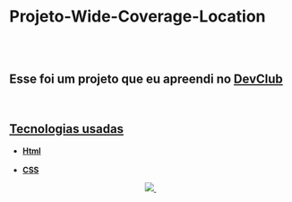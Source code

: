<h1>Projeto-Wide-Coverage-Location</h1>
<br>
<br>
<h2>Esse foi um projeto que eu apreendi no <a href="https://aulas.devclub.com.br/login"/a>DevClub</h2>
<br>
<h2> Tecnologias usadas</h2>
<ul>
<b> 
  <li> Html </li> 
  <br>
  <li> CSS </li>
</b>
</ul>
<div align="center">
  <img src="https://github.com/Brunogitguimaraes/Projeto-Wide-coverage-location/blob/main/wide%20coverage%20.png?raw=true"/>
  <img src=""/>
</div>
